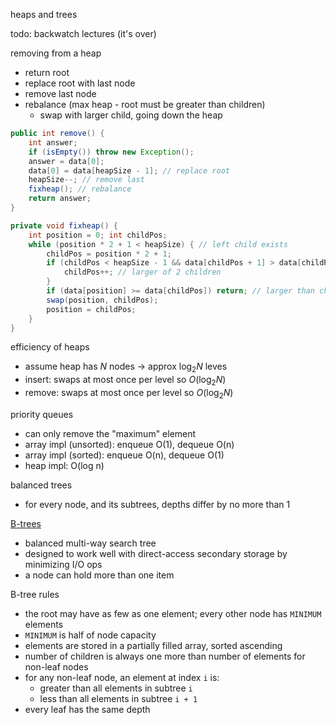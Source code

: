 heaps and trees

todo: backwatch lectures (it's over)

removing from a heap
- return root
- replace root with last node
- remove last node
- rebalance (max heap - root must be greater than children)
	- swap with larger child, going down the heap

```java
public int remove() {
	int answer;
	if (isEmpty()) throw new Exception();
	answer = data[0];
	data[0] = data[heapSize - 1]; // replace root
	heapSize--; // remove last
	fixheap(); // rebalance
	return answer;
}

private void fixheap() {
	int position = 0; int childPos;
	while (position * 2 + 1 < heapSize) { // left child exists
		childPos = position * 2 + 1;
		if (childPos < heapSize - 1 && data[childPos + 1] > data[childPos]) {
			childPos++; // larger of 2 children
		}
		if (data[position] >= data[childPos]) return; // larger than children
		swap(position, childPos);
		position = childPos;
	}
}
```

efficiency of heaps
- assume heap has $N$ nodes -> approx $\log_2N$ leves
- insert: swaps at most once per level so $O(\log_2N)$
- remove: swaps at most once per level so $O(\log_2N)$

priority queues
- can only remove the "maximum" element
- array impl (unsorted): enqueue O(1), dequeue O(n)
- array impl (sorted): enqueue O(n), dequeue O(1)
- heap impl: O(log n)

balanced trees
- for every node, and its subtrees, depths differ by no more than 1

[B-trees](https://en.wikipedia.org/wiki/B-tree)
- balanced multi-way search tree
- designed to work well with direct-access secondary storage by minimizing I/O ops
- a node can hold more than one item

B-tree rules
- the root may have as few as one element; every other node has `MINIMUM` elements
- `MINIMUM` is half of node capacity
- elements are stored in a partially filled array, sorted ascending
- number of children is always one more than number of elements for non-leaf nodes
- for any non-leaf node, an element at index `i` is:
	- greater than all elements in subtree `i`
	- less than all elements in subtree `i + 1`
- every leaf has the same depth